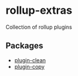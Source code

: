 # rollup-extras
Collection of rollup plugins

## Packages

- [plugin-clean](./plugin-clean/README.md)
- [plugin-copy](./plugin-copy/README.md)
